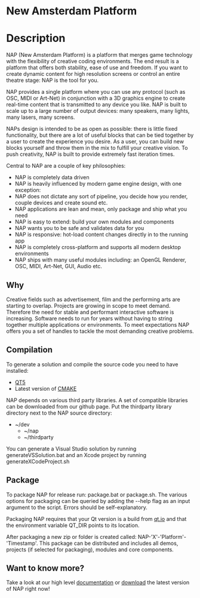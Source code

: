 New Amsterdam Platform
=======================

# Description

NAP (New Amsterdam Platform) is a platform that merges game technology with the flexibility of creative coding environments. The end result is a platform that offers both stability, ease of use and freedom. If you want to create dynamic content for high resolution screens or control an entire theatre stage: NAP is the tool for you.

NAP provides a single platform where you can use any protocol (such as OSC, MIDI or Art-Net) in conjunction with a 3D graphics engine to create real-time content that is transmitted to any device you like. NAP is built to scale up to a large number of output devices: many speakers, many lights, many lasers, many screens.
	
NAPs design is intended to be as open as possible: there is little fixed functionality, but there are a lot of useful blocks that can be tied together by a user to create the experience you desire. As a user, you can build new blocks yourself and throw them in the mix to fulfill your creative vision. To push creativity, NAP is built to provide extremely fast iteration times.

Central to NAP are a couple of key philosophies:

- NAP is completely data driven
- NAP is heavily influenced by modern game engine design, with one exception:
- NAP does not dictate any sort of pipeline, you decide how you render, couple devices and create sound etc.
- NAP applications are lean and mean, only package and ship what you need
- NAP is easy to extend: build your own modules and components
- NAP wants you to be safe and validates data for you
- NAP is responsive: hot-load content changes directly in to the running app
- NAP is completely cross-platform and supports all modern desktop environments
- NAP ships with many useful modules including: an OpenGL Renderer, OSC, MIDI, Art-Net, GUI, Audio etc.

## Why

Creative fields such as advertisement, film and the performing arts are starting to overlap. Projects are growing in scope to meet demand. Therefore the need for stable and performant interactive software is increasing. Software needs to run for years without having to string together multiple applications or environments. To meet expectations NAP offers you a set of handles to tackle the most demanding creative problems.

## Compilation

To generate a solution and compile the source code you need to have installed: 

- [QT5](http://download.qt.io/official_releases/qt/)
- Latest version of [CMAKE](https://cmake.org/download/)

NAP depends on various third party libraries. A set of compatible libraries can be downloaded from our github page. Put the thirdparty library directory next to the NAP source directory:

- ~/dev
	- ~/nap
	- ~/thirdparty

You can generate a Visual Studio solution by running generateVSSolution.bat and an Xcode project by running generateXCodeProject.sh

## Package

To package NAP for release run: package.bat or package.sh. The various options for packaging can be queried by adding the --help flag as an input argument to the script. Errors should be self-explanatory.

Packaging NAP requires that your Qt version is a build from [qt.io](http://download.qt.io/official_releases/qt/) and that the environment variable QT_DIR points to its location.

After packaging a new zip or folder is created called: NAP-'X'-'Platform'-'Timestamp'. This package can be distributed and includes all demos, projects (if selected for packaging), modules and core components.

## Want to know more?

Take a look at our high level [documentation](https://www.napframework.com/doxygen/index.html) or [download](https://www.napframework.com) the latest version of NAP right now!	
